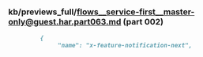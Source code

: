 ### kb/previews_full/flows__service-first__master-only@guest.har.part063.md (part 002)

```md
         {
              "name": "x-feature-notification-next",
  
```

```
